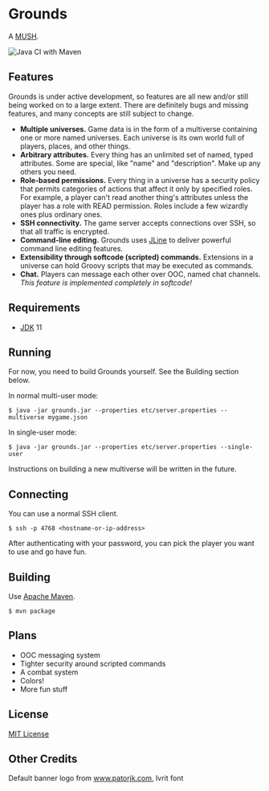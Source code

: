 # Grounds

A [MUSH](https://en.wikipedia.org/wiki/MUSH).

![Java CI with Maven](https://github.com/bhavanki/grounds/workflows/Java%20CI%20with%20Maven/badge.svg)

## Features

Grounds is under active development, so features are all new and/or still being worked on to a large extent. There are definitely bugs and missing features, and many concepts are still subject to change.

* **Multiple universes.** Game data is in the form of a multiverse containing one or more named universes. Each universe is its own world full of players, places, and other things.
* **Arbitrary attributes.** Every thing has an unlimited set of named, typed attributes. Some are special, like "name" and "description". Make up any others you need.
* **Role-based permissions.** Every thing in a universe has a security policy that permits categories of actions that affect it only by specified roles. For example, a player can't read another thing's attributes unless the player has a role with READ permission. Roles include a few wizardly ones plus ordinary ones.
* **SSH connectivity.** The game server accepts connections over SSH, so that all traffic is encrypted.
* **Command-line editing.** Grounds uses [JLine](https://github.com/jline/jline3) to deliver powerful command line editing features.
* **Extensibility through softcode (scripted) commands.** Extensions in a universe can hold Groovy scripts that may be executed as commands.
* **Chat.** Players can message each other over OOC, named chat channels. *This feature is implemented completely in softcode!*

## Requirements

* [JDK](https://adoptopenjdk.net/) 11

## Running

For now, you need to build Grounds yourself. See the Building section below.

In normal multi-user mode:

```
$ java -jar grounds.jar --properties etc/server.properties --multiverse mygame.json
```

In single-user mode:

```
$ java -jar grounds.jar --properties etc/server.properties --single-user
```

Instructions on building a new multiverse will be written in the future.

## Connecting

You can use a normal SSH client.

```
$ ssh -p 4768 <hostname-or-ip-address>
```

After authenticating with your password, you can pick the player you want to use and go have fun.

## Building

Use [Apache Maven](https://maven.apache.org/).

```
$ mvn package
```

## Plans

* OOC messaging system
* Tighter security around scripted commands
* A combat system
* Colors!
* More fun stuff

## License

[MIT License](LICENSE)

## Other Credits

Default banner logo from www.patorjk.com, Ivrit font

